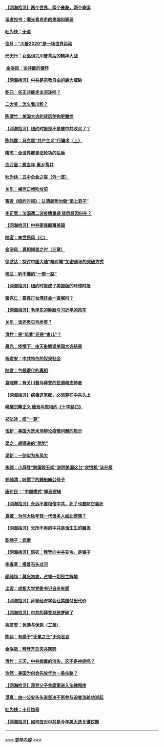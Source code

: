 #### [【网海拾贝】两个世界，两个景象，两个命运](../pages/nsc993/n12521419.md?t=11040302) 
#### [读者投书：曝光青岛市的黑暗和邪恶](../pages/nsc993/n12520988.md?t=11040302) 
#### [吐为快：无语](../pages/nsc993/n12518588.md?t=11040302) 
#### [佳月：“川普2020”是一场世界运动](../pages/nsc993/n12518581.md?t=11040302) 
#### [邢天行：女巫诅咒川普背后的精神大战](../pages/nsc993/n12517257.md?t=11040302) 
#### [ 金浴凤：论共匪的循环](../pages/nsc993/n12517133.md?t=11040302) 
#### [【网海拾贝】中共是宗教自由的最大威胁](../pages/nsc993/n12516879.md?t=11040302) 
#### [乾元：任正非能走出沼泽吗？](../pages/nsc993/n12515831.md?t=11040302) 
#### [二大爷：怎么看川粉？](../pages/nsc993/n12515820.md?t=11040302) 
#### [陈清竹：美国大选的背后使你更震惊](../pages/nsc993/n12515589.md?t=11040302) 
#### [【网海拾贝】纽约时报是不是被中共收买了？](../pages/nsc993/n12515122.md?t=11040302) 
#### [陈伟霆：马克思“共产主义”行骗术（上）](../pages/nsc993/n12510217.md?t=11040302) 
#### [隋志：全世界都是法轮功的后盾](../pages/nsc993/n12510636.md?t=11040302) 
#### [连万里：想当年‧离乡背井](../pages/nsc993/n12510623.md?t=11040302) 
#### [吐为快：五中全会之妄（外一首）](../pages/nsc993/n12510470.md?t=11040302) 
#### [关乐：裸奔口哨吹坟前](../pages/nsc993/n12510403.md?t=11040302) 
#### [寄言《纽约时报》：认清局势勿做“梁上君子”](../pages/nsc993/n12510042.md?t=11040302) 
#### [李正宽：法国遭二波疫情重袭 背后原因何在？](../pages/nsc993/n12509971.md?t=11040302) 
#### [【网海拾贝】中共密谋颠覆美国](../pages/nsc993/n12509816.md?t=11040302) 
#### [陆客：末世民风（七）](../pages/nsc993/n12507822.md?t=11040302) 
#### [金浴凤：真相揭盖之时（三章）](../pages/nsc993/n12507804.md?t=11040302) 
#### [徐芝达：探讨中国大陆“端对端”加密通讯的突破方式](../pages/nsc993/n12507682.md?t=11040302) 
#### [玲兰：听不懂的“一带一路”](../pages/nsc993/n12507669.md?t=11040302) 
#### [【网海拾贝】纽约时报成了美国版的环球时报](../pages/nsc993/n12507053.md?t=11040302) 
#### [骆克仁：要真打台湾还会一直喊吗？](../pages/nsc993/n12506843.md?t=11040302) 
#### [【网海拾贝】毛泽东的肿脸与习近平的风车](../pages/nsc993/n12504537.md?t=11040302) 
#### [关乐：谁还愿见毛岸英？](../pages/nsc993/n12503866.md?t=11040302) 
#### [清竹：是“坑爹”还是“害儿”？](../pages/nsc993/n12503034.md?t=11040302) 
#### [晨光：疫情下，由天象解读美国大选结果](../pages/nsc993/n12502536.md?t=11040302) 
#### [祝君安：中共特色的奴隶社会](../pages/nsc993/n12501529.md?t=11040302) 
#### [陆言：气候暖化的真相](../pages/nsc993/n12501183.md?t=11040302) 
#### [袁晓辉：有关川普与拜登的民调和支持者](../pages/nsc993/n12500433.md?t=11040302) 
#### [【网海拾贝】病毒这笔账，必须算在中共头上](../pages/nsc993/n12500320.md?t=11040302) 
#### [唤醒沉睡正义 唐浩与您相约《十字路口》](../pages/nsc993/n12497980.md?t=11040302) 
#### [郑法途：叹“一尊”](../pages/nsc993/n12498837.md?t=11040302) 
#### [伍新：美国大选末场辩论疫情问题的启示](../pages/nsc993/n12498829.md?t=11040302) 
#### [梁之：胡锡进的“优势”](../pages/nsc993/n12498780.md?t=11040302) 
#### [吴新：一剑似为东风欠](../pages/nsc993/n12498772.md?t=11040302) 
#### [朱颜：小拜登“跨国败丑闻”说明美国这台“收银机”该升级](../pages/nsc993/n12498731.md?t=11040302) 
#### [郑纯清：听惯了的贼船艄公号子](../pages/nsc993/n12498721.md?t=11040302) 
#### [唐付民：“中国模式”罪恶逻辑](../pages/nsc993/n12498310.md?t=11040302) 
#### [【网海拾贝】永远不要相信中共，死了也要防它装死](../pages/nsc993/n12498162.md?t=11040302) 
#### [袁斌：为何大陆年轻一代很多人如此堕落？](../pages/nsc993/n12495696.md?t=11040302) 
#### [【网海拾贝】无所不用的中共是活生生的魔鬼](../pages/nsc993/n12495621.md?t=11040302) 
#### [乾坤子：武歌](../pages/nsc993/n12493391.md?t=11040302) 
#### [【网海拾贝】班农：拜登向中共妥协，是骗子](../pages/nsc993/n12492877.md?t=11040302) 
#### [李春草：摸着石头过河](../pages/nsc993/n12491121.md?t=11040302) 
#### [颜纯钩：莫忘初衷，占领一切民主阵地](../pages/nsc993/n12490965.md?t=11040302) 
#### [尘客：成都大学党委书记自杀有感](../pages/nsc993/n12490950.md?t=11040302) 
#### [【网海拾贝】拜登经济学会让美国付出代价](../pages/nsc993/n12489662.md?t=11040302) 
#### [【网海拾贝】中共的拜登总统梦碎了](../pages/nsc993/n12487896.md?t=11040302) 
#### [祝君安：竞选与保党（三章）](../pages/nsc993/n12487258.md?t=11040302) 
#### [陈达：有感于“无冕之王”无免狂妄](../pages/nsc993/n12485133.md?t=11040302) 
#### [金浴凤：拜登开启灭共密码](../pages/nsc993/n12485125.md?t=11040302) 
#### [清竹：三天，中共病毒的消失，这不是神迹吗？](../pages/nsc993/n12485027.md?t=11040302) 
#### [浩然：美国为何会先放华为一条生路？](../pages/nsc993/n12484997.md?t=11040302) 
#### [【网海拾贝】拜登父子贪腐案进入法律程序](../pages/nsc993/n12484957.md?t=11040302) 
#### [觅真：由一公安头头说坚决不再参与迫害法轮功说起](../pages/nsc993/n12484212.md?t=11040302) 
#### [吐为快：十月惊奇](../pages/nsc993/n12484172.md?t=11040302) 
#### [【网海拾贝】如何应对中共是今年美大选关键议题](../pages/nsc993/n12483755.md?t=11040302) 

----
#### [ >>> 更早内容 <<< ](../indexes/nsc993-earlier.md)
